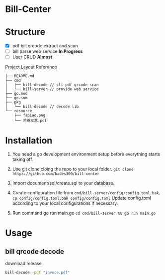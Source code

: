 # Bill-Center

# Structure


- [x] pdf bill qrcode extract and scan
- [ ] bill parse web service **In Progress**
- [ ] User CRUD **Almost**

[Project Layout Reference](https://github.com/golang-standards/project-layout)

```text
├── README.md
├── cmd
│   ├── bill-decode // cli pdf qrcode scan
│   └── bill-server // provide web service
├── go.mod
├── go.sum
├── pkg
│   └── bill-decode // decode lib 
└── resource
    ├── fapiao.png
    └── 凉茶发票.pdf
```


# Installation

1. You need a go development environment setup before everything starts taking off.
2. Use git clone cloing the repo to your local folder.
   `git clone https://github.com/hades300/bill-center`
3. Import document/sql/create.sql to your database.
4. Create configuration file from `cmd/bill-server/config/config.toml.bak`.
   `cp config/config.toml.bak config/config.toml`
   Update config.toml according to your local configurations if necessary.

5. Run command go run main.go `cd cmd/bill-server && go run main.go`

# Usage

## bill qrcode decode

download release

```bash
bill-decode -pdf "invoce.pdf"
```